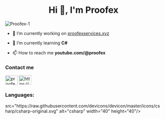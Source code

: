 <h1 align="center">Hi 👋, I'm Proofex</h1>

<p align="left"> <img src="https://komarev.com/ghpvc/?username=Proofex-1&label=Profile%20views&color=0e75b6&style=flat" alt="Proofex-1" /> </p>

- 🔭 I’m currently working on [proofexservices.xyz](http://proofexservices.xyz/)
- 🌱 I’m currently learning **C#**

- 📫 How to reach me **youtube.com/@proofex**

<h3 align="left">Contact me</h3>
<p align="left">
<a href="https://youtube.com/@proofex" target="blank"><img align="center" src="https://raw.githubusercontent.com/rahuldkjain/github-profile-readme-generator/master/src/images/icons/Social/youtube.svg" alt="proofex" height="30" width="40" /></a>
<a href="https://discord.gg/sibel" target="blank"><img align="center" src="https://raw.githubusercontent.com/rahuldkjain/github-profile-readme-generator/master/src/images/icons/Social/discord.svg" alt="https://discord.gg/sibel" height="30" width="40" /></a>
</p>

<h3 align="left">Languages:</h3>
src="https://raw.githubusercontent.com/devicons/devicon/master/icons/csharp/csharp-original.svg" alt="csharp" width="40" height="40"/> </a> <a href="https://www.w3schools.com/css/" target="_blank" rel="noreferrer"> <img src="https://raw.githubusercontent.com/devicons/devicon/master/icons/css3/css3-
